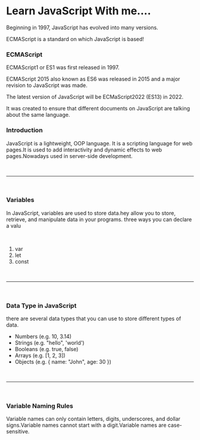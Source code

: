

# Learn JavaScript With me....


<p>Beginning in 1997, JavaScript has evolved into many versions.</p>
<p>ECMAScript is a standard on which JavaScript is based!<p>

<h3>ECMAScript</h3>
<P>ECMAScript1 or ES1 was first released in 1997.</P>
<P>ECMAScript 2015 also known as ES6 was released in 2015 and a major revision to JavaScript was made.</P>
<P>The latest version of JavaScript will be ECMaScript2022 (ES13) in 2022.</P>
<p>It was created to ensure that different documents on JavaScript are talking about the same language.</p>
<h3>Introduction</h3>
<P>JavaScript is a lightweight, OOP language. It is a scripting language for web pages.It is used to add interactivity and dynamic effects to web pages.Nowadays used in server-side development.</P>
<br><hr><br>
<h3>Variables</h3>
<p>In JavaScript, variables are used to store data.hey allow you to store, retrieve, and manipulate data in your programs. three ways you can declare a valu</p>
<br>
<ol>
<li>var</li>
<li>let</li>
<li>const</li>
</ol>
<br><hr><br>

<h3>Data Type in JavaScript</h3>
<p>there are several data types that you can use to store different types of data.</p>
<ul>
<li>Numbers (e.g. 10, 3.14)</li>
<li>Strings (e.g. "hello", 'world')</li>
<li>Booleans (e.g. true, false)</li>
<li>Arrays (e.g. [1, 2, 3])</li>
<li>Objects (e.g. { name: "John", age: 30 })</li>
</ul>
<br><hr><br>

<h3>Variable Naming Rules</h3>
<p>Variable names can only contain letters, digits, underscores, and dollar signs.Variable names cannot start with a digit.Variable names are case-sensitive.</p>


 